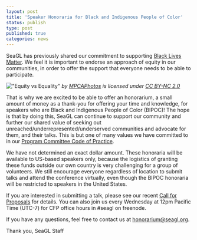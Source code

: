 ```yaml
---
layout: post
title: 'Speaker Honoraria for Black and Indigenous People of Color'
status: publish
type: post
published: true
categories: news
---
```


SeaGL has previously shared our commitment to supporting [Black Lives Matter](https://seagl.org/news/2020/06/12/black-lives-matter.html). We feel it is important to endorse an approach of equity in our communities, in order to offer the support that everyone needs to be able to participate.

!["Equity vs Equality"](https://www.flickr.com/photos/mpcaphotos/31655988501)
_by [MPCAPhotos](https://www.flickr.com/photos/mpcaphotos/) is licensed under [CC BY-NC 2.0](https://creativecommons.org/licenses/by-nc/2.0/)_


That is why we are excited to be able to offer an honorarium, a small amount of money as a thank-you for offering your time and knowledge, for speakers who are Black and Indigenous People of Color (BIPOC)! The hope is that by doing this, SeaGL can continue to support our community and further our shared value of seeking out unreached/underrepresented/underserved communities and advocate for them, and their talks.  This is but one of many values we have committed to in our [Program Committee Code of Practice](https://seagl.org/news/2020/07/13/code_of_practice.html).

We have not determined an exact dollar amount. These honoraria will be available to US-based speakers only, because the logistics of granting these funds outside our own country is very challenging for a group of volunteers.  We still encourage everyone regardless of location to submit talks and attend the conference virtually, even though the BIPOC honoraria will be restricted to speakers in the United States.

If you are interested in submitting a talk, please see our recent [Call for Proposals](https://seagl.org/news/2020/07/14/CFP-open.html) for details. You can also join us every Wednesday at 12pm Pacific Time (UTC-7) for CFP office hours in #seagl on freenode.

If you have any questions, feel free to contact us at <honorarium@seagl.org>.

Thank you,
SeaGL Staff
